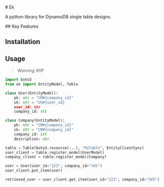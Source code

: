 # Ek

A python library for DynamoDB single table designs.

## Key Features

## Installation

## Usage

> _Warning_ WIP

```python
import boto3
from ek import EntityModel, Table

class User(EntityModel):
    pk: str = "CM#{company_id}"
    sk: str = "US#{user_id}
    user_id: str
    company_id: str

class Company(EntityModel):
    pk: str = "CM#{company_id}"
    sk: str = "CM#{company_id}"
    company_id: str
    description: str

table = Table(boto3.resource(...), "MyTable", EntityClientSync)
user_client = table.register_model(UserModel)
company_client = table.register_model(Company)

user = User(user_id="123", company_id="345")
user_client.put_item(user)

retrieved_user = user_client.get_item(user_id="123", company_id="345")
```
